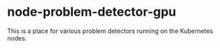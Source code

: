# node-problem-detector-gpu
This is a place for various problem detectors running on the Kubernetes nodes.

